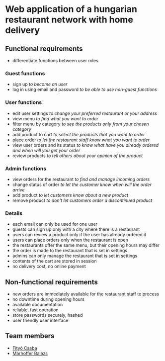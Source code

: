 # Web application of a hungarian restaurant network with home delivery

## Functional requirements

- differentiate functions between user roles

### Guest functions
- sign up *to become an user*
- log in using email and password *to be able to use non-guest functions*

### User functions
- edit user settings *to change your preferred restaurant or your address*
- view menu *to find what you want to order*
- filter menu by category *to see the products only from your chosen category*
- add product to cart *to select the products that you want to order*
- place order *to let the restaurant staff know what you want to order*
- view user orders and its status *to know what have you already ordered and when will you get your order*
- review products *to tell others about your opinion of the product*

### Admin functions
- view orders for the restaurant *to find and manage incoming orders*
- change status of order *to let the customer know when will the order arrive*
- add product *to let customers know about a new product*
- remove product *to don't let customers order a discontinued product*

### Details
- each email can only be used for one user
- guests can sign up only with a city where there is a restaurant
- users can review a product only if the user has already ordered it
- users can place orders only when the restaurant is open
- the restaurants offer the same menu, but their opening hours may differ
- the order is made to the restaurant that is set in settings
- admins can only manage the restaurant that is set in settings
- contents of the cart are stored in session
- no delivery cost, no online payment

## Non-functional requirements

- new orders are immediately available for the restaurant staff to process
- no downtime during opening hours
- available documentation
- reliable, fast operation
- store passwords securely, hashed
- user friendly user interface

## Team members

- [Fityó Csaba](https://github.com/fityocsaba96/)
- [Márhoffer Balázs](https://github.com/marhofferbalazs/)
